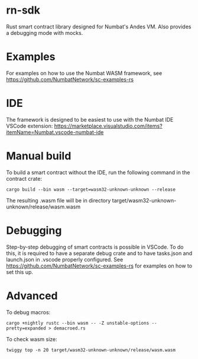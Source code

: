 # rn-sdk

Rust smart contract library designed for Numbat's Andes VM. Also provides a debugging mode with mocks.

# Examples

For examples on how to use the Numbat WASM framework, see https://github.com/NumbatNetwork/sc-examples-rs

# IDE

The framework is designed to be easiest to use with the Numbat IDE VSCode extension: https://marketplace.visualstudio.com/items?itemName=Numbat.vscode-numbat-ide

# Manual build

To build a smart contract without the IDE, run the following command in the contract crate:
```
cargo build --bin wasm --target=wasm32-unknown-unknown --release
```

The resulting .wasm file will be in directory target/wasm32-unknown-unknown/release/wasm.wasm

# Debugging

Step-by-step debugging of smart contracts is possible in VSCode. To do this, it is required to have a separate debug crate and to have tasks.json and launch.json in .vscode properly configured. See https://github.com/NumbatNetwork/sc-examples-rs for examples on how to set this up. 

# Advanced

To debug macros:
```
cargo +nightly rustc --bin wasm -- -Z unstable-options --pretty=expanded > demacroed.rs
```

To check wasm size:
```
twiggy top -n 20 target/wasm32-unknown-unknown/release/wasm.wasm
```